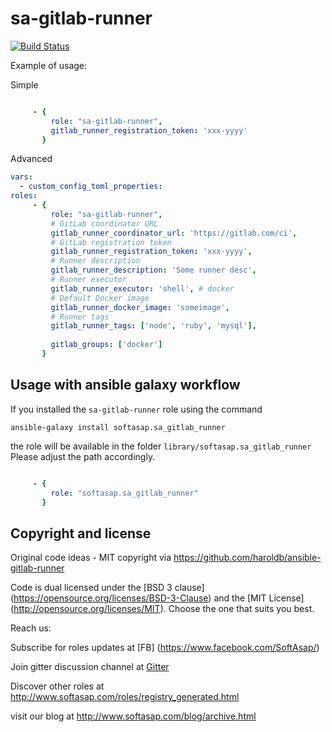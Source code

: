 sa-gitlab-runner
================

[![Build Status](https://travis-ci.org/softasap/sa-gitlab-runner.svg?branch=master)](https://travis-ci.org/softasap/sa-gitlab-runner)


Example of usage:

Simple

```YAML

     - {
         role: "sa-gitlab-runner",
         gitlab_runner_registration_token: 'xxx-yyyy'
       }


```

Advanced

```YAML
vars:
  - custom_config_toml_properties:
roles:  
     - {
         role: "sa-gitlab-runner",
         # GitLab coordinator URL
         gitlab_runner_coordinator_url: 'https://gitlab.com/ci',
         # GitLab registration token
         gitlab_runner_registration_token: 'xxx-yyyy',
         # Runner description
         gitlab_runner_description: 'Some runner desc',
         # Runner executor
         gitlab_runner_executor: 'shell', # docker
         # Default Docker image
         gitlab_runner_docker_image: 'someimage',
         # Runner tags
         gitlab_runner_tags: ['node', 'ruby', 'mysql'],
         
         gitlab_groups: ['docker']
       }
```



Usage with ansible galaxy workflow
----------------------------------

If you installed the `sa-gitlab-runner` role using the command


`
   ansible-galaxy install softasap.sa_gitlab_runner
`

the role will be available in the folder `library/softasap.sa_gitlab_runner`
Please adjust the path accordingly.

```YAML

     - {
         role: "softasap.sa_gitlab_runner"
       }

```




Copyright and license
---------------------

Original code ideas - MIT copyright via  https://github.com/haroldb/ansible-gitlab-runner

Code is dual licensed under the [BSD 3 clause] (https://opensource.org/licenses/BSD-3-Clause) and the [MIT License] (http://opensource.org/licenses/MIT). Choose the one that suits you best.

Reach us:

Subscribe for roles updates at [FB] (https://www.facebook.com/SoftAsap/)

Join gitter discussion channel at [Gitter](https://gitter.im/softasap)

Discover other roles at  http://www.softasap.com/roles/registry_generated.html

visit our blog at http://www.softasap.com/blog/archive.html 
